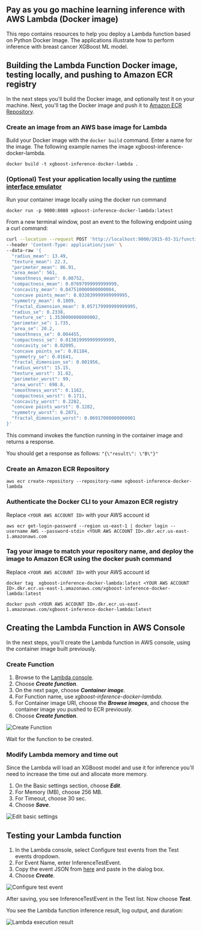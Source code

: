 ## Pay as you go machine learning inference with AWS Lambda (Docker image)

This repo contains resources to help you deploy a Lambda function based on Python Docker Image. 
The applications illustrate how to perform inference with breast cancer XGBoost ML model.

## Building the Lambda Function Docker image, testing locally, and pushing to Amazon ECR registry
In the next steps you'll build the Docker image, and optionally test it on your machine. 
Next, you'll tag the Docker image and push it to [Amazon ECR Repository](https://docs.aws.amazon.com/AmazonECR/latest/userguide/Repositories.html).

### Create an image from an AWS base image for Lambda
Build your Docker image with the `docker build` command. Enter a name for the image. The following example names the image xgboost-inference-docker-lambda.

`docker build -t xgboost-inference-docker-lambda .`  

### (Optional) Test your application locally using the [runtime interface emulator](https://docs.aws.amazon.com/lambda/latest/dg/images-test.html)

Run your container image locally using the docker run command

`docker run -p 9000:8080 xgboost-inference-docker-lambda:latest `

From a new terminal window, post an event to the following endpoint using a curl command:

```bash
curl --location --request POST 'http://localhost:9000/2015-03-31/functions/function/invocations' \
--header 'Content-Type: application/json' \
--data-raw '{
  "radius_mean": 13.49,
  "texture_mean": 22.3,
  "perimeter_mean": 86.91,
  "area_mean": 561,
  "smoothness_mean": 0.08752,
  "compactness_mean": 0.07697999999999999,
  "concavity_mean": 0.047510000000000004,
  "concave points_mean": 0.033839999999999995,
  "symmetry_mean": 0.1809,
  "fractal_dimension_mean": 0.057179999999999995,
  "radius_se": 0.2338,
  "texture_se": 1.3530000000000002,
  "perimeter_se": 1.735,
  "area_se": 20.2,
  "smoothness_se": 0.004455,
  "compactness_se": 0.013819999999999999,
  "concavity_se": 0.02095,
  "concave points_se": 0.01184,
  "symmetry_se": 0.01641,
  "fractal_dimension_se": 0.001956,
  "radius_worst": 15.15,
  "texture_worst": 31.82,
  "perimeter_worst": 99,
  "area_worst": 698.8,
  "smoothness_worst": 0.1162,
  "compactness_worst": 0.1711,
  "concavity_worst": 0.2282,
  "concave points_worst": 0.1282,
  "symmetry_worst": 0.2871,
  "fractal_dimension_worst": 0.06917000000000001
}'
```

This command invokes the function running in the container image and returns a response.

You should get a response as follows: `"{\"result\": \"B\"}"`

### Create an Amazon ECR Repository

`aws ecr create-repository --repository-name xgboost-inference-docker-lambda`

### Authenticate the Docker CLI to your Amazon ECR registry

Replace `<YOUR AWS ACCOUNT ID>` with your AWS account id

`aws ecr get-login-password --region us-east-1 | docker login --username AWS --password-stdin <YOUR AWS ACCOUNT ID>.dkr.ecr.us-east-1.amazonaws.com    
`

### Tag your image to match your repository name, and deploy the image to Amazon ECR using the docker push command

Replace `<YOUR AWS ACCOUNT ID>` with your AWS account id

`docker tag  xgboost-inference-docker-lambda:latest <YOUR AWS ACCOUNT ID>.dkr.ecr.us-east-1.amazonaws.com/xgboost-inference-docker-lambda:latest`

`docker push <YOUR AWS ACCOUNT ID>.dkr.ecr.us-east-1.amazonaws.com/xgboost-inference-docker-lambda:latest`

## Creating the Lambda Function in AWS Console

In the next steps, you'll create the Lambda function in AWS console, using the container image built previously. 

### Create Function

1. Browse to the [Lambda console](https://console.aws.amazon.com/lambda).
2. Choose **_Create function_**.
3. On the next page, choose **_Container image_**. 
4. For Function name, use _xgboost-inference-docker-lambda_.
5. For Container image URI, choose the **_Browse images_**, and choose the container image you pushed to ECR previously.
6. Choose **_Create function_**.

![Create Function](./img/create_function.png)

Wait for the function to be created.

### Modify Lambda memory and time out
Since the Lambda will load an XGBoost model and use it for inference you'll need to increase the time out and allocate more memory.

1. On the Basic settings section, choose _**Edit**_.
2. For Memory (MB), choose 256 MB.
3. For Timeout, choose 30 sec.
4. Choose _**Save**_.

![Edit basic settings](./img/edit_basic_settings.png)

## Testing your Lambda function

1. In the Lambda console, select Configure test events from the Test events dropdown.
2. For Event Name, enter InferenceTestEvent.
3. Copy the event JSON from [here](./test-event/test-event-1.json) and paste in the dialog box.
4. Choose _**Create**_.

![Configure test event](./img/configure_test_event.png)

After saving, you see InferenceTestEvent in the Test list. Now choose _**Test**_.

You see the Lambda function inference result, log output, and duration:

![Lambda execution result](./img/execution_result.png)
